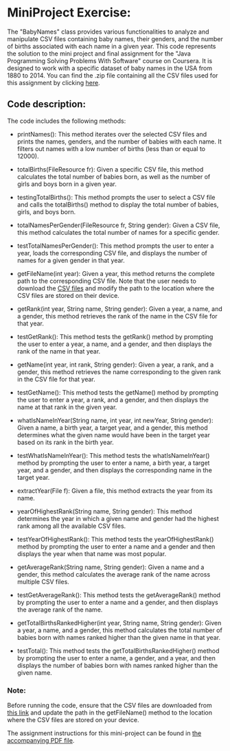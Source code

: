 # MiniProject Exercise:

The "BabyNames" class provides various functionalities to analyze and manipulate CSV files containing baby names, their genders, and the number of births associated with each name in a given year. This code represents the solution to the mini project and final assignment for the "Java Programming Solving Problems With Software" course on Coursera. It is designed to work with a specific dataset of baby names in the USA from 1880 to 2014. You can find the .zip file containing all the CSV files used for this assignment by clicking [here](http://www.dukelearntoprogram.com/course2/data/us_babynames.zip).

## Code description:

The code includes the following methods:

- printNames(): This method iterates over the selected CSV files and prints the names, genders, and the number of babies with each name. It filters out names with a low number of births (less than or equal to 12000).

- totalBirths(FileResource fr): Given a specific CSV file, this method calculates the total number of babies born, as well as the number of girls and boys born in a given year.

- testingTotalBirths(): This method prompts the user to select a CSV file and calls the totalBirths() method to display the total number of babies, girls, and boys born.

- totalNamesPerGender(FileResource fr, String gender): Given a CSV file, this method calculates the total number of names for a specific gender.

- testTotalNamesPerGender(): This method prompts the user to enter a year, loads the corresponding CSV file, and displays the number of names for a given gender in that year.

- getFileName(int year): Given a year, this method returns the complete path to the corresponding CSV file. Note that the user needs to download the [CSV files](http://www.dukelearntoprogram.com/course2/data/us_babynames.zip) and modify the path to the location where the CSV files are stored on their device.

- getRank(int year, String name, String gender): Given a year, a name, and a gender, this method retrieves the rank of the name in the CSV file for that year.

- testGetRank(): This method tests the getRank() method by prompting the user to enter a year, a name, and a gender, and then displays the rank of the name in that year.

- getName(int year, int rank, String gender): Given a year, a rank, and a gender, this method retrieves the name corresponding to the given rank in the CSV file for that year.

- testGetName(): This method tests the getName() method by prompting the user to enter a year, a rank, and a gender, and then displays the name at that rank in the given year.

- whatIsNameInYear(String name, int year, int newYear, String gender): Given a name, a birth year, a target year, and a gender, this method determines what the given name would have been in the target year based on its rank in the birth year.

- testWhatIsNameInYear(): This method tests the whatIsNameInYear() method by prompting the user to enter a name, a birth year, a target year, and a gender, and then displays the corresponding name in the target year.

- extractYear(File f): Given a file, this method extracts the year from its name.

- yearOfHighestRank(String name, String gender): This method determines the year in which a given name and gender had the highest rank among all the available CSV files.

- testYearOfHighestRank(): This method tests the yearOfHighestRank() method by prompting the user to enter a name and a gender and then displays the year when that name was most popular.

- getAverageRank(String name, String gender): Given a name and a gender, this method calculates the average rank of the name across multiple CSV files.

- testGetAverageRank(): This method tests the getAverageRank() method by prompting the user to enter a name and a gender, and then displays the average rank of the name.

- getTotalBirthsRankedHigher(int year, String name, String gender): Given a year, a name, and a gender, this method calculates the total number of babies born with names ranked higher than the given name in that year.

- testTotal(): This method tests the getTotalBirthsRankedHigher() method by prompting the user to enter a name, a gender, and a year, and then displays the number of babies born with names ranked higher than the given name.

### Note: 
Before running the code, ensure that the CSV files are downloaded from [this link](http://www.dukelearntoprogram.com/course2/data/us_babynames.zip) and update the path in the getFileName() method to the location where the CSV files are stored on your device.

The assignment instructions for this mini-project can be found in [the accompanying PDF file](https://github.com/Assiminee/Java-Programming-Solving-Problems-with-Software/blob/main/Baby%20Names/MiniProject-ProgrammingExerciseGuide.pdf).
